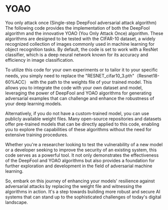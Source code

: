 # YOAO
You only attack once (Single-step DeepFool adversarial attack algorithm)
The following code provides the implementation of both the DeepFool algorithm and the innovative YOAO (You Only Attack Once) algorithm. These algorithms are designed to be tested with the CIFAR-10 dataset, a widely recognized collection of images commonly used in machine learning for object recognition tasks. By default, the code is set to work with a ResNet classifier, which is a deep neural network known for its accuracy and efficiency in image classification.

To utilize this code for your own experiments or to tailor it to your specific needs, you simply need to replace the "RESNET_cifar10_3.pth"（Resnet18-60%ACC） with the path to the weights file of your trained model. This allows you to integrate the code with your own dataset and model, leveraging the power of DeepFool and YOAO algorithms for generating adversarial examples that can challenge and enhance the robustness of your deep learning models.

Alternatively, if you do not have a custom-trained model, you can use publicly available weight files. Many open-source repositories and datasets offer pre-trained models that can be directly applied to this code, enabling you to explore the capabilities of these algorithms without the need for extensive training procedures.

Whether you're a researcher looking to test the vulnerability of a new model or a developer seeking to improve the security of an existing system, this code serves as a powerful tool. It not only demonstrates the effectiveness of the DeepFool and YOAO algorithms but also provides a foundation for further exploration and development in the field of adversarial machine learning.

So, embark on this journey of enhancing your models' resilience against adversarial attacks by replacing the weight file and witnessing the algorithms in action. It's a step towards building more robust and secure AI systems that can stand up to the sophisticated challenges of today's digital landscape.
